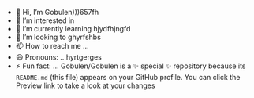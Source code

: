 - 👋 Hi, I’m Gobulen)))657fh
- 👀 I’m interested in 
- 🌱 I’m currently learning hjydfhjngfd
- 💞️ I’m looking to ghyrfshbs
- 📫 How to reach me ...
- 😄 Pronouns: ...hyrtgerges
- ⚡ Fun fact: ...
Gobulen/Gobulen is a ✨ special ✨ repository because its `README.md` (this file) appears on your GitHub profile.
You can click the Preview link to take a look at your changes
